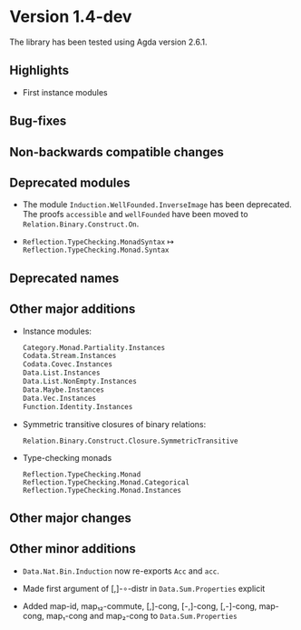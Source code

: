 Version 1.4-dev
===============

The library has been tested using Agda version 2.6.1.

Highlights
----------

* First instance modules

Bug-fixes
---------

Non-backwards compatible changes
--------------------------------

Deprecated modules
------------------

* The module `Induction.WellFounded.InverseImage` has been deprecated. The proofs
  `accessible` and `wellFounded` have been moved to `Relation.Binary.Construct.On`.

* `Reflection.TypeChecking.MonadSyntax` ↦ `Reflection.TypeChecking.Monad.Syntax`

Deprecated names
----------------

Other major additions
---------------------

* Instance modules:
  ```agda
  Category.Monad.Partiality.Instances
  Codata.Stream.Instances
  Codata.Covec.Instances
  Data.List.Instances
  Data.List.NonEmpty.Instances
  Data.Maybe.Instances
  Data.Vec.Instances
  Function.Identity.Instances
  ```

* Symmetric transitive closures of binary relations:
  ```
  Relation.Binary.Construct.Closure.SymmetricTransitive
  ```

* Type-checking monads
  ```
  Reflection.TypeChecking.Monad
  Reflection.TypeChecking.Monad.Categorical
  Reflection.TypeChecking.Monad.Instances
  ```

Other major changes
-------------------

Other minor additions
---------------------

* `Data.Nat.Bin.Induction` now re-exports `Acc` and `acc`.

* Made first argument of [,]-∘-distr in `Data.Sum.Properties` explicit
* Added map-id, map₁₂-commute, [,]-cong, [-,]-cong, [,-]-cong, map-cong, map₁-cong and map₂-cong to `Data.Sum.Properties`
